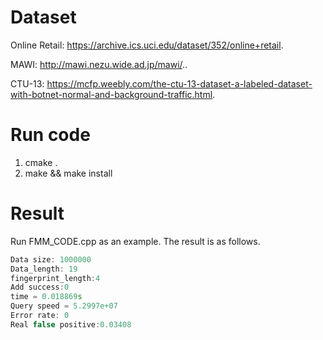 # Dataset
  
  Online Retail: https://archive.ics.uci.edu/dataset/352/online+retail.

  MAWI: http://mawi.nezu.wide.ad.jp/mawi/..

  CTU-13: https://mcfp.weebly.com/the-ctu-13-dataset-a-labeled-dataset-with-botnet-normal-and-background-traffic.html.

# Run code

  1. cmake .
  2. make && make install

# Result
  
  Run FMM_CODE.cpp as an example. The result is as follows.
  
  ```C++
  Data size: 1000000
  Data_length: 19
  fingerprint_length:4
  Add success:0
  time = 0.018869s
  Query speed = 5.2997e+07
  Error rate: 0
  Real false positive:0.03408
  ```

